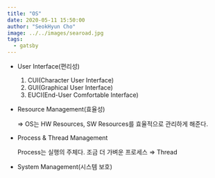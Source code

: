 ```yaml
---
title: "OS"
date: 2020-05-11 15:50:00
author: "SeokHyun Cho"
image: ../../images/searoad.jpg
tags:
  - gatsby
---
```


- User Interface(편리성)
  1. CUI(Character User Interface)
  2. GUI(Graphical User Interface)
  3. EUCI(End-User Comfortable Interface)
- Resource Management(효율성)

  ⇒ OS는 HW Resources, SW Resources를 효율적으로 관리하게 해준다.

- Process & Thread Management

  Process는 실행의 주체다. 조금 더 가벼운 프로세스 ⇒ Thread

- System Management(시스템 보호)
